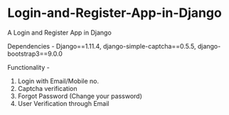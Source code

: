 # Login-and-Register-App-in-Django
A Login and Register App in Django<br>

Dependencies - Django==1.11.4, django-simple-captcha==0.5.5, django-bootstrap3==9.0.0<br>

Functionality -<br>
1. Login with Email/Mobile no.<br>
2. Captcha verification<br>
3. Forgot Password (Change your password)<br>
4. User Verification through Email <br>
